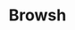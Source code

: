 ---
git: https://github.com/browsh-org/browsh
logohandle: browsh
sort: brow
title: Browsh
website: https://www.brow.sh/
---